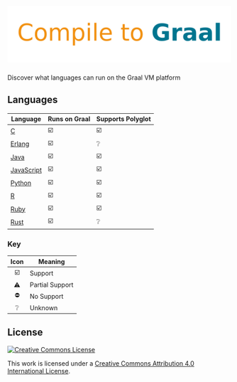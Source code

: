 # ![Compile to Graal](compile-to-graal.svg.png)

Discover what languages can run on the Graal VM platform

## Languages

| Language       | Runs on Graal           | Supports Polyglot       |
| -------------- | ----------------------- | ----------------------- |
| [C][]          | :ballot_box_with_check: | :ballot_box_with_check: |
| [Erlang][]     | :ballot_box_with_check: | :grey_question:         |
| [Java][]       | :ballot_box_with_check: | :ballot_box_with_check: |
| [JavaScript][] | :ballot_box_with_check: | :ballot_box_with_check: |
| [Python][]     | :ballot_box_with_check: | :ballot_box_with_check: |
| [R][]          | :ballot_box_with_check: | :ballot_box_with_check: |
| [Ruby][]       | :ballot_box_with_check: | :ballot_box_with_check: |
| [Rust][]       | :ballot_box_with_check: | :grey_question:         |

### Key

|          Icon           | Meaning         |
| :---------------------: | --------------- |
| :ballot_box_with_check: | Support         |
|        :warning:        | Partial Support |
|       :no_entry:        | No Support      |
|     :grey_question:     | Unknown         |

## License

[![Creative Commons License](https://mirrors.creativecommons.org/presskit/buttons/88x31/svg/by.svg)](http://creativecommons.org/licenses/by/4.0)

This work is licensed under a [Creative Commons Attribution 4.0 International License](http://creativecommons.org/licenses/by/4.0).

[c]: languages/C.md
[erlang]: languages/Erlang.md
[java]: languages/Java.md
[javascript]: languages/JavaScript.md
[python]: languages/Python.md
[r]: languages/R.md
[ruby]: languages/Ruby.md
[rust]: languages/Rust.md
